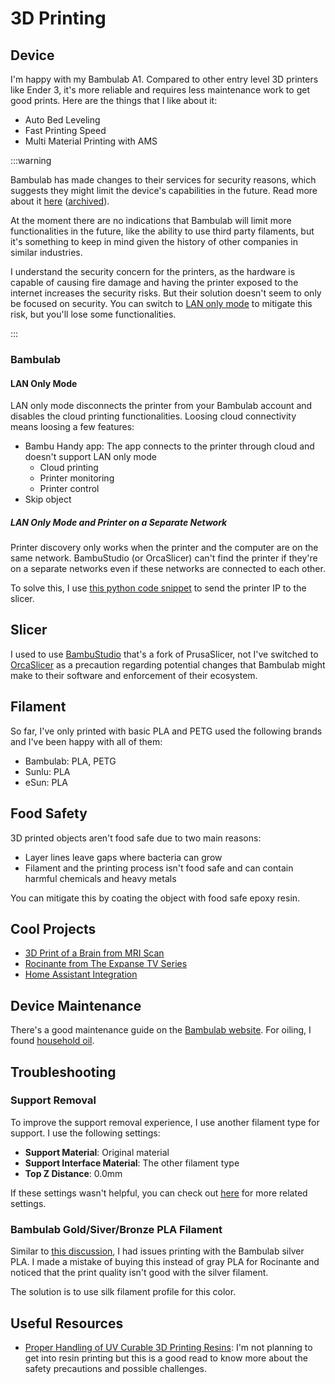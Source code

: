 # 3D Printing

## Device

I'm happy with my Bambulab A1. Compared to other entry level 3D printers like Ender 3, it's more reliable and requires less maintenance work to get good prints. Here are the things that I like about it:

- Auto Bed Leveling
- Fast Printing Speed
- Multi Material Printing with AMS

:::warning

Bambulab has made changes to their services for security reasons, which suggests they might limit the device's capabilities in the future. Read more about it [here](https://www.reddit.com/r/BambuLab/comments/1i3gq1t/why_you_should_care_about_bambu_labs_removing/) ([archived](https://archive.is/CymOC)).

At the moment there are no indications that Bambulab will limit more functionalities in the future, like the ability to use third party filaments, but it's something to keep in mind given the history of other companies in similar industries.

I understand the security concern for the printers, as the hardware is capable of causing fire damage and having the printer exposed to the internet increases the security risks. But their solution doesn't seem to only be focused on security. You can switch to [LAN only mode](#lan-only-mode) to mitigate this risk, but you'll lose some functionalities.

:::

### Bambulab

#### LAN Only Mode

LAN only mode disconnects the printer from your Bambulab account and disables the cloud printing functionalities. Loosing cloud connectivity means loosing a few features:

- Bambu Handy app: The app connects to the printer through cloud and doesn't support LAN only mode
  - Cloud printing
  - Printer monitoring
  - Printer control
- Skip object

##### LAN Only Mode and Printer on a Separate Network

Printer discovery only works when the printer and the computer are on the same network. BambuStudio (or OrcaSlicer) can't find the printer if they're on a separate networks even if these networks are connected to each other.

To solve this, I use [this python code snippet](https://gist.github.com/Alex-Schaefer/72a9e2491a42da2ef99fb87601955cc3) to send the printer IP to the slicer.

## Slicer

I used to use [BambuStudio](https://github.com/bambulab/BambuStudio/releases) that's a fork of PrusaSlicer, not I've switched to [OrcaSlicer](https://github.com/SoftFever/OrcaSlicer) as a precaution regarding potential changes that Bambulab might make to their software and enforcement of their ecosystem.

## Filament

So far, I've only printed with basic PLA and PETG used the following brands and I've been happy with all of them:

- Bambulab: PLA, PETG
- Sunlu: PLA
- eSun: PLA

## Food Safety

3D printed objects aren't food safe due to two main reasons:

- Layer lines leave gaps where bacteria can grow
- Filament and the printing process isn't food safe and can contain harmful chemicals and heavy metals

You can mitigate this by coating the object with food safe epoxy resin.

## Cool Projects

- [3D Print of a Brain from MRI Scan](https://www.reddit.com/r/neuro/comments/1amvsim/comment/kppe4q3/)
- [Rocinante from The Expanse TV Series](https://makerworld.com/en/models/20204#profileId-38738)
- [Home Assistant Integration](https://github.com/greghesp/ha-bambulab)

## Device Maintenance

There's a good maintenance guide on the [Bambulab website](https://wiki.bambulab.com/en/a1/maintenance). For oiling, I found [household oil](https://www.hornbach.nl/p/connex-huishoudolie-100-ml/914841/).

## Troubleshooting

### Support Removal

To improve the support removal experience, I use another filament type for support. I use the following settings:

- **Support Material**: Original material
- **Support Interface Material**: The other filament type
- **Top Z Distance**: 0.0mm

If these settings wasn't helpful, you can check out [here](https://www.reddit.com/r/BambuLab/comments/1ecbq32/comment/leyun58/) for more related settings.

### Bambulab Gold/Siver/Bronze PLA Filament

Similar to [this discussion](https://www.reddit.com/r/BambuLab/comments/1dcaqad/comment/l7wxvr0/), I had issues printing with the Bambulab silver PLA. I made a mistake of buying this instead of gray PLA for Rocinante and noticed that the print quality isn't good with the silver filament.

The solution is to use silk filament profile for this color.

## Useful Resources

- [Proper Handling of UV Curable 3D Printing Resins](https://radtech.org/safe-handling-of-3d-printing-resins/): I'm not planning to get into resin printing but this is a good read to know more about the safety precautions and possible challenges.
